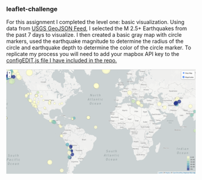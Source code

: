 <h3>leaflet-challenge</h3>
<p>For this assignment I completed the level one: basic visualization. Using data from <a href = "https://earthquake.usgs.gov/earthquakes/feed/v1.0/geojson.php">USGS GeoJSON Feed</a>, I selected the M 2.5+ Earthquakes from the past 7 days to visualize. I then created a basic gray map with circle markers, used the earthquake magnitude to determine the radius of the circle and earthquake depth to determine the color of the circle marker. To replicate my process you will need to add your mapbox API key to the <a href = "/leaflet-Step_1/static/js/configEDIT.js"> configEDIT.js file I have included in the repo. </p>
<img alt="Map Screenshot" src="map_screenshot.png">
